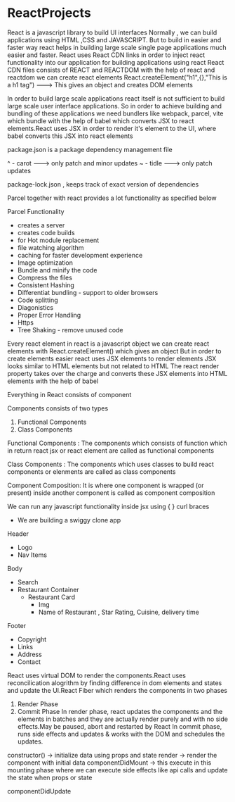 # ReactProjects

React is a javascript library to build UI interfaces
Normally , we can build applications using HTML ,CSS and JAVASCRIPT. But to build in easier and faster way react helps in building
large scale single page applications much easier and faster.
React uses React CDN links in order to inject react functionality into our application for building applications using react
React CDN files consists of REACT and REACTDOM
with the help of react and reactdom we can create react elements
React.createElement("h1",{},"This is a h1 tag") ---> This gives an object and creates DOM elements

In order to build large scale applications react itself is not sufficient to build large scale user interface applications.
So in order to achieve building and bundling of these applications we need bundlers like webpack, parcel, vite which bundle with the help of babel which converts JSX to react elements.React uses JSX in order to render it's element to the UI, where babel converts this JSX into react elements

package.json is a package dependency management file

^ - carot ---> only patch and minor updates
~ - tidle ---> only patch updates

package-lock.json , keeps track of exact version of dependencies

Parcel together with react provides a lot functionality as specified below

Parcel Functionality

- creates a server
- creates code builds
- for Hot module replacement
- file watching algorithm
- caching for faster development experience
- Image optimization
- Bundle and minify the code
- Compress the files
- Consistent Hashing
- Differentiat bundling - support to older browsers
- Code splitting
- Diagonistics
- Proper Error Handling
- Https
- Tree Shaking - remove unused code

Every react element in react is a javascript object
we can create react elements with React.createElement() which gives an object
But in order to create elements easier react uses JSX elements to render elements
JSX looks similar to HTML elements but not related to HTML
The react render property takes over the charge and converts these JSX elements into HTML elements with the help of babel

Everything in React consists of component

Components consists of two types

1. Functional Components
2. Class Components

Functional Components : The components which consists of function which in return react jsx or react element are called as functional components

Class Components : The components which uses classes to build react components or elenments are called as class components

Component Composition: It is where one component is wrapped (or present) inside another component is called as component composition

We can run any javascript functionality inside jsx using { } curl braces

- We are building a swiggy clone app

Header

- Logo
- Nav Items

Body

- Search
- Restaurant Container
  - Restaurant Card
    - Img
    - Name of Restaurant , Star Rating, Cuisine, delivery time

Footer

- Copyright
- Links
- Address
- Contact

React uses virtual DOM to render the components.React uses reconcilication alogrithm by finding difference in dom elements and states and update the UI.React Fiber which renders the components in two phases

1. Render Phase
2. Commit Phase
   In render phase, react updates the components and the elements in batches and they are actually render purely and with no side effects.May be paused, abort and restarted by React
   In commit phase, runs side effects and updates & works with the DOM and schedules the updates.

<!-- Mounting Phase -->

constructor() -> initialize data using props and state
render -> render the component with initial data
componentDidMount -> this execute in this mounting phase where we can execute side effects like api calls and update the state
when props or state 

<!-- Updating Phase -->

componentDidUpdate
